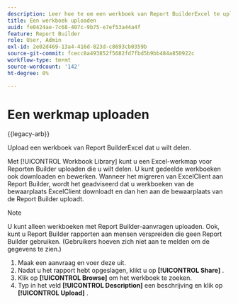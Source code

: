 ```yaml
---
description: Leer hoe te om een werkboek van Report BuilderExcel te uploaden dat u wilt delen.
title: Een werkboek uploaden
uuid: fe0424ae-7c68-407c-9b75-e7ef53a44a4f
feature: Report Builder
role: User, Admin
exl-id: 2e02d469-13a4-416d-823d-c8693cb0359b
source-git-commit: fcecc8a493852f5682fd7fbd5b9bb484a850922c
workflow-type: tm+mt
source-wordcount: '142'
ht-degree: 0%

---
```


# Een werkmap uploaden

{{legacy-arb}}

Upload een werkboek van Report BuilderExcel dat u wilt delen.

Met [!UICONTROL Workbook Library] kunt u een Excel-werkmap voor Reporten Builder uploaden die u wilt delen. U kunt gedeelde werkboeken ook downloaden en bewerken. Wanneer het migreren van ExcelClient aan Report Builder, wordt het geadviseerd dat u werkboeken van de bewaarplaats ExcelClient downloadt en dan hen aan de bewaarplaats van de Report Builder uploadt.

>[!NOTE]
>
>U kunt alleen werkboeken met Report Builder-aanvragen uploaden. Ook, kunt u Report Builder rapporten aan mensen verspreiden die geen Report Builder gebruiken. (Gebruikers hoeven zich niet aan te melden om de gegevens te zien.)

1. Maak een aanvraag en voer deze uit.
1. Nadat u het rapport hebt opgeslagen, klikt u op **[!UICONTROL Share]** .
1. Klik op **[!UICONTROL Browse]** om het werkboek te zoeken.
1. Typ in het veld **[!UICONTROL Description]** een beschrijving en klik op **[!UICONTROL Upload]** .
